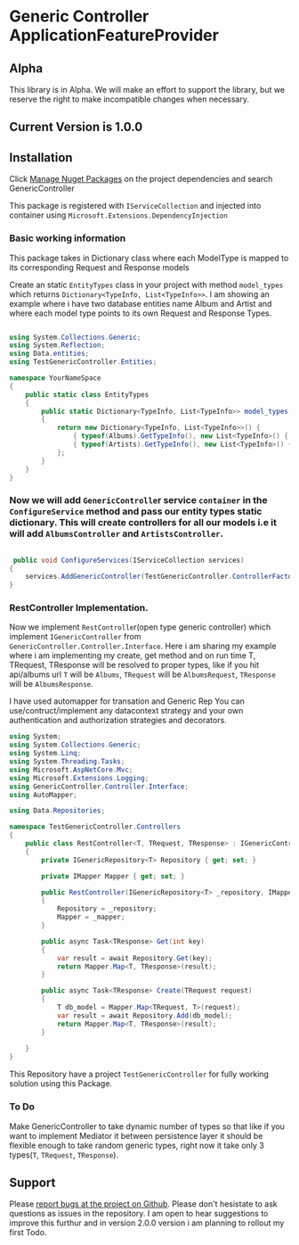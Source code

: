 # Generic Controller ApplicationFeatureProvider

## Alpha

This library is in Alpha. We will make an effort to support the library, but we reserve the right to make incompatible
changes when necessary.

## Current Version is 1.0.0

## Installation

Click [Manage Nuget Packages](https://www.nuget.org/packages/GenericRestController/1.0.0) on the project dependencies and search GenericController

This package is registered with `IServiceCollection` and injected into container using `Microsoft.Extensions.DependencyInjection`

### Basic working information

This package takes in Dictionary class where each ModelType is mapped to its corresponding Request and Response models

Create an static `EntityTypes` class in your project with method `model_types` which returns `Dictionary<TypeInfo, List<TypeInfo>>`. I am showing an example  where i have two database entities name Album and Artist and where each model type points to its own Request and Response Types.
```C#

using System.Collections.Generic;
using System.Reflection;
using Data.entities;
using TestGenericController.Entities;

namespace YourNameSpace
{
    public static class EntityTypes
    {
        public static Dictionary<TypeInfo, List<TypeInfo>> model_types()
        {
            return new Dictionary<TypeInfo, List<TypeInfo>>() {
                { typeof(Albums).GetTypeInfo(), new List<TypeInfo>() { typeof(AlbumRequest).GetTypeInfo(), typeof(AlbumResponse).GetTypeInfo() } },
                { typeof(Artists).GetTypeInfo(), new List<TypeInfo>() { typeof(ArtistRequest).GetTypeInfo(), typeof(ArtistResponse).GetTypeInfo() } }
            };
        }
    }
}

```

### Now we will add `GenericControlle`r service `container` in the `ConfigureService` method and pass our entity types static dictionary. This will create controllers for all our models i.e it will add `AlbumsController` and `ArtistsController`.

```C#

 public void ConfigureServices(IServiceCollection services)
{
    services.AddGenericController(TestGenericController.ControllerFactory.EntityTypes.model_types());
}

```

### RestController Implementation.

Now we implement `RestControlle`r(open type generic controller) which implement `IGenericController` from `GenericController.Controller.Interface`.
Here i am sharing my example where i am implementing my create, get method and on run time T, TRequest, TResponse will be resolved to proper types, like if you hit api/albums url `T` will be `Albums`, `TRequest` will be `AlbumsRequest`, `TResponse` will be `AlbumsResponse`.

I have used automapper for transation and Generic Rep
You can use/contruct/implement any datacontext strategy and your own authentication and authorization strategies and decorators.

```C#
using System;
using System.Collections.Generic;
using System.Linq;
using System.Threading.Tasks;
using Microsoft.AspNetCore.Mvc;
using Microsoft.Extensions.Logging;
using GenericController.Controller.Interface;
using AutoMapper;

using Data.Repositories;

namespace TestGenericController.Controllers
{
    public class RestController<T, TRequest, TResponse> : IGenericController<T, TRequest, TResponse> where T : class where TRequest : class where TResponse : class
    {
        private IGenericRepository<T> Repository { get; set; }

        private IMapper Mapper { get; set; }

        public RestController(IGenericRepository<T> _repository, IMapper _mapper)
        {
            Repository = _repository;
            Mapper = _mapper;
        }

        public async Task<TResponse> Get(int key)
        {
            var result = await Repository.Get(key);
            return Mapper.Map<T, TResponse>(result);
        }

        public async Task<TResponse> Create(TRequest request)
        {
            T db_model = Mapper.Map<TRequest, T>(request);
            var result = await Repository.Add(db_model);
            return Mapper.Map<T, TResponse>(result);
        }
        
    }
}


```

This Repository have a project `TestGenericController` for fully working solution using this Package.


### To Do
 Make GenericController to take dynamic number of types so that like if you want to implement Mediator it between persistence layer it should be flexible enough to take random generic types, right now it take only 3 types(`T`, `TRequest`, `TResponse`).

## Support

Please [report bugs at the project on Github](https://github.com/ajays1991/GenericController/issues). Please don't hesistate to ask questions as issues in the repository. I am open to hear suggestions to improve this furthur and in version 2.0.0 version i am planning to rollout my first  Todo.

